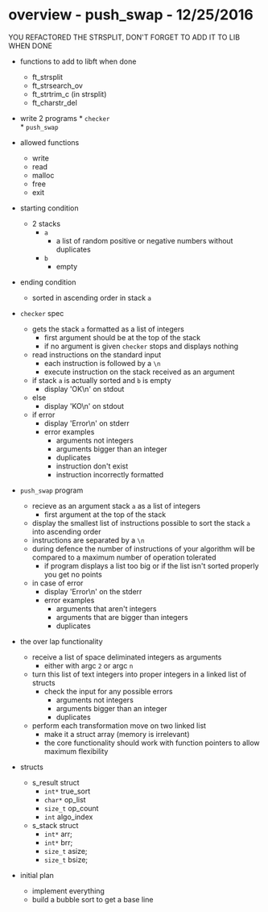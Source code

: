 # overview - push_swap - 12/25/2016

YOU REFACTORED THE STRSPLIT, DON'T FORGET TO ADD IT TO LIB WHEN DONE
* functions to add to libft when done 
	* ft_strsplit
	* ft_strsearch_ov
	* ft_strtrim_c (in strsplit)
	* ft_charstr_del

* write 2 programs
		* `checker`		
		* `push_swap`			

* allowed functions
	* write
	* read
	* malloc
	* free
	* exit

* starting condition
	* 2 stacks 
		* `a`
			* a list of random positive or negative numbers without duplicates
		* `b`
			* empty

* ending condition
	* sorted in ascending order in stack `a`

* `checker` spec
	* gets the stack `a` formatted as a list of integers
		* first argument should be at the top of the stack
		* if no argument is given `checker` stops and displays nothing
	* read instructions on the standard input
		* each instruction is followed by a `\n`
		* execute instruction on the stack received as an argument
	* if stack `a` is actually sorted and `b` is empty 
		* display 'OK\n' on stdout
	* else 
		* display 'KO\n' on stdout
	* if error
		* display 'Error\n' on stderr
		* error examples
			* arguments not integers
			* arguments bigger than an integer
			* duplicates
			* instruction don't exist
			* instruction incorrectly formatted

* `push_swap` program
	* recieve as an argument stack `a` as a list of integers 
		* first argument at the top of the stack
	* display the smallest list of instructions possible to sort the stack `a` into ascending order
	* instructions are separated by a `\n`
	* during defence the number of instructions of your algorithm will be compared to a maximum number of operation tolerated 
		* if program displays a list too big or if the list isn't sorted properly you get no points
	* in case of error
		* display 'Error\n' on the stderr
		* error examples
			* arguments that aren't integers 
			* arguments that are bigger than integers
			* duplicates 

* the over lap functionality
	* receive a list of space deliminated integers as arguments
		* either with argc `2` or argc `n`
	* turn this list of text integers into proper integers in a linked list of structs
		* check the input for any possible errors
			* arguments not integers
			* arguments bigger than an integer
			* duplicates
	* perform each transformation move on two linked list
		* make it a struct array (memory is irrelevant)
		* the core functionality should work with function pointers to allow maximum flexibility

* structs
	* s_result struct
		* `int*` true_sort
		* `char*` op_list
		* `size_t` op_count
		* `int` algo_index
	* s_stack struct
		* `int*` arr;
		* `int*` brr;
		* `size_t` asize;
		* `size_t` bsize;


* initial plan 
	* implement everything
	* build a bubble sort to get a base line 






